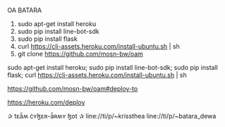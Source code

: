 OA BATARA

1. sudo apt-get install heroku
2. sudo pip install line-bot-sdk
3. sudo pip install flask
4. curl https://cli-assets.heroku.com/install-ubuntu.sh | sh
5. git clone https://github.com/mosn-bw/oam
 
sudo apt-get install heroku; sudo pip install line-bot-sdk; sudo pip install flask; curl https://cli-assets.heroku.com/install-ubuntu.sh | sh

https://github.com/mosn-bw/oam#deploy-to

https://heroku.com/deploy


✰ tɛǟʍ ċʏɮɛʀ-ǟʀʍʏ ɮօt ✰
line://ti/p/~krissthea
line://ti/p/~batara_dewa
